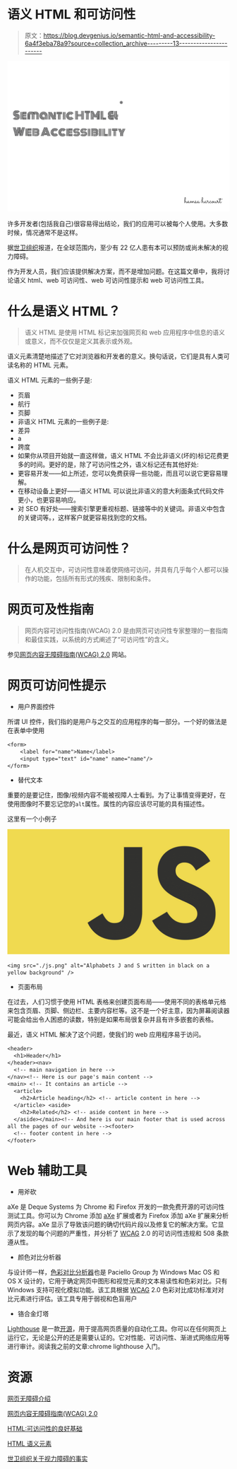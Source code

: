 # 语义 HTML 和可访问性

> 原文：<https://blog.devgenius.io/semantic-html-and-accessibility-6a4f3eba78a9?source=collection_archive---------13----------------------->

![](img/e4ee7240a339bcfaa47f03f2214080bf.png)

许多开发者(包括我自己)很容易得出结论，我们的应用可以被每个人使用。大多数时候，情况通常不是这样。

据[世卫组织](https://www.who.int/)报道，在全球范围内，至少有 22 亿人患有本可以预防或尚未解决的视力障碍。

作为开发人员，我们应该提供解决方案，而不是增加问题。在这篇文章中，我将讨论语义 html、web 可访问性、web 可访问性提示和 web 可访问性工具。

# 什么是语义 HTML？

> 语义 HTML 是使用 HTML 标记来加强网页和 web 应用程序中信息的语义或意义，而不仅仅是定义其表示或外观。

语义元素清楚地描述了它对浏览器和开发者的意义。换句话说，它们是具有人类可读名称的 HTML 元素。

语义 HTML 元素的一些例子是:

*   页眉
*   航行
*   页脚
*   非语义 HTML 元素的一些例子是:
*   差异
*   a
*   跨度
*   如果你从项目开始就一直这样做，语义 HTML 不会比非语义(坏的)标记花费更多的时间。更好的是，除了可访问性之外，语义标记还有其他好处:
*   更容易开发——如上所述，您可以免费获得一些功能，而且可以说它更容易理解。
*   在移动设备上更好——语义 HTML 可以说比非语义的意大利面条式代码文件更小，也更容易响应。
*   对 SEO 有好处——搜索引擎更重视标题、链接等中的关键词。非语义中包含的关键词等。，这样客户就更容易找到您的文档。

# 什么是网页可访问性？

> 在人机交互中，可访问性意味着使网络可访问，并具有几乎每个人都可以操作的功能，包括所有形式的残疾、限制和条件。

# 网页可及性指南

> 网页内容可访问性指南(WCAG) 2.0 是由网页可访问性专家整理的一套指南和最佳实践，以系统的方式阐述了“可访问性”的含义。

参见[网页内容无障碍指南(WCAG) 2.0](https://www.w3.org/TR/WCAG20/) 网站。

# 网页可访问性提示

*   用户界面控件

所谓 UI 控件，我们指的是用户与之交互的应用程序的每一部分。一个好的做法是在表单中使用

```
<form>
    <label for="name">Name</label>
    <input type="text" id="name" name="name"/>
</form>
```

*   替代文本

重要的是要记住，图像/视频内容不能被视障人士看到。为了让事情变得更好，在使用图像时不要忘记您的`alt`属性。属性的内容应该尽可能的具有描述性。

这里有一个小例子

![](img/18aab1264e4266f27f3b30135390117f.png)

```
<img src="./js.png" alt="Alphabets J and S written in black on a yellow background" />
```

*   页面布局

在过去，人们习惯于使用 HTML 表格来创建页面布局——使用不同的表格单元格来包含页眉、页脚、侧边栏、主要内容栏等。这不是一个好主意，因为屏幕阅读器可能会给出令人困惑的读数，特别是如果布局很复杂并且有许多嵌套的表格。

最近，语义 HTML 解决了这个问题，使我们的 web 应用程序易于访问。

```
<header>
  <h1>Header</h1>
</header><nav>
  <!-- main navigation in here -->
</nav><!-- Here is our page's main content -->
<main> <!-- It contains an article -->
  <article>
    <h2>Article heading</h2> <!-- article content in here -->
  </article> <aside>
    <h2>Related</h2> <!-- aside content in here -->
  </aside></main><!-- And here is our main footer that is used across all the pages of our website --><footer>
  <!-- footer content in here -->
</footer>
```

# Web 辅助工具

*   用斧砍

aXe 是 Deque Systems 为 Chrome 和 Firefox 开发的一款免费开源的可访问性测试工具。你可以为 Chrome 添加 [aXe](https://www.deque.com/axe/) 扩展或者为 Firefox 添加 aXe 扩展来分析网页内容。aXe 显示了导致该问题的确切代码片段以及修复它的解决方案。它显示了发现的每个问题的严重性，并分析了 [WCAG](https://www.w3.org/TR/WCAG20/) 2.0 的可访问性违规和 508 条款遵从性。

*   颜色对比分析器

与设计师一样，[色彩对比分析器]([webaim.org/resources/contrastchecker](https://webaim.org/resources/contrastchecker/))也是 Paciello Group 为 Windows Mac OS 和 OS X 设计的，它用于确定网页中图形和视觉元素的文本易读性和色彩对比。只有 Windows 支持可视化模拟功能。该工具根据 [WCAG](https://www.w3.org/TR/WCAG20/) 2.0 色彩对比成功标准对对比元素进行评估。该工具专用于弱视和色盲用户

*   铬合金灯塔

[Lighthouse](https://developers.google.com/web/tools/lighthouse) 是一款[开源](https://opensource.com/resources/what-open-source)，用于提高网页质量的自动化工具。你可以在任何网页上运行它，无论是公开的还是需要认证的。它对性能、可访问性、渐进式网络应用等进行审计。阅读我之前的文章:chrome lighthouse 入门。

# 资源

[网页无障碍介绍](https://bolajiayodeji.com/introduction-to-web-accessibility-cjwum18h600007ds1wreswp3q)

[网页内容无障碍指南(WCAG) 2.0](https://www.w3.org/TR/WCAG20/)

[HTML:可访问性的良好基础](https://developer.mozilla.org/en-US/docs/Learn/Accessibility/HTML)

[HTML 语义元素](https://www.w3schools.com/html/html5_semantic_elements.asp)

[世卫组织关于视力障碍的事实](https://www.who.int/news-room/fact-sheets/detail/blindness-and-visual-impairment)